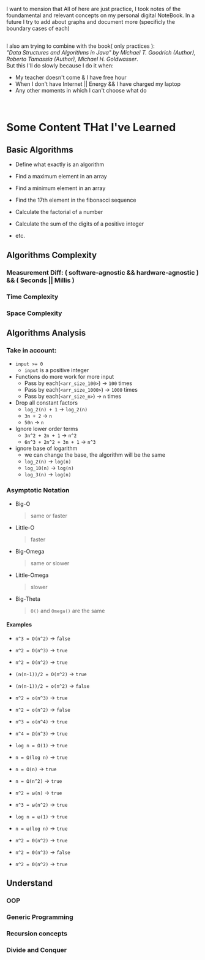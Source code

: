 I want to mension that All of here are just practice, I took notes of the foundamental and relevant concepts on my personal digital NoteBook. In a future I try to add about graphs and document more (specificly the boundary cases of each)  
##  
I also am trying to combine with the book( only practices ):  
_"Data Structures and Algorithms in Java" by Michael T. Goodrich (Author), Roberto Tamassia (Author), Michael H. Goldwasser_.    
But this I'll do slowly because I do it when:
- My teacher doesn't come & I have free hour
- When I don't have Internet || Energy && I have charged my laptop
- Any other moments in which I can't choose what do

<br>


# Some Content THat I've Learned    
## Basic Algorithms   
- Define what exactly is an algorithm   


- Find a maximum element in an array
- Find a minimum element in an array
- Find the 17th element in the fibonacci sequence
- Calculate the factorial of a number
- Calculate the sum of the digits of a positive integer
- etc.  

## Algorithms Complexity
### Measurement Diff: ( software-agnostic && hardware-agnostic ) && ( Seconds || Millis )
### Time Complexity
### Space Complexity

## Algorithms Analysis   
### Take in account:
- `input >= 0`
  - `input` is a positive integer 
- Functions do more work for more input
  - Pass by each(`<arr_size_100>`) -> `100` times
  - Pass by each(`<arr_size_1000>`) -> `1000` times
  - Pass by each(`<arr_size_n>`) -> `n` times
- Drop all constant factors
  - `log_2(n) + 1` -> `log_2(n)`
  - `3n + 2` -> `n`
  - `50n` -> `n`
- Ignore lower order terms
  - `3n^2 + 2n + 1` -> `n^2`
  - `6n^3 + 2n^2 + 3n + 1` -> `n^3`   
- ignore base of logarithm
  - we can change the base, the algorithm will be the same
  - `log_2(n)` -> `log(n)`
  - `log_10(n)` -> `log(n)`
  - `log_3(n)` -> `log(n)`
### Asymptotic Notation 
  - Big-O
    > same or faster 
  - Little-O
    > faster
  - Big-Omega
    > same or slower
  - Little-Omega
    > slower
  - Big-Theta
    > `O()` and `Omega()` are the same  


#### Examples

- `n^3 = O(n^2)` -> `false`
- `n^2 = O(n^3)` -> `true`
- `n^2 = O(n^2)` -> `true`
- `(n(n-1))/2 = O(n^2)` -> `true`   


- `(n(n-1))/2 = o(n^2)` -> `false`
- `n^2 = o(n^3)` -> `true`
- `n^2 = o(n^2)` -> `false`
- `n^3 = o(n^4)` -> `true`   


- `n^4 = Ω(n^3)` -> `true`
- `log n = Ω(1)` -> `true`
- `n = Ω(log n)` -> `true`
- `n = Ω(n)` -> `true`
- `n = Ω(n^2)` -> `true`   


- `n^2 = ω(n)` -> `true`
- `n^3 = ω(n^2)` -> `true`
- `log n = ω(1)` -> `true`
- `n = ω(log n)` -> `true`   


- `n^2 = Θ(n^2)` -> `true`
- `n^2 = Θ(n^3)` -> `false`
- `n^2 = Θ(n^2)` -> `true`


## Understand
### OOP
### Generic Programming
### Recursion concepts
### Divide and Conquer

